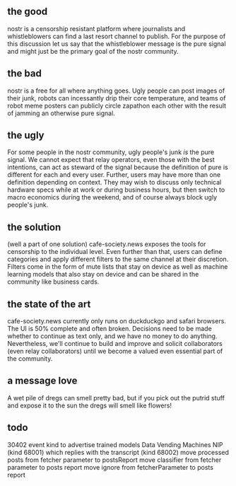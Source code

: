 ## the good

nostr is a censorship resistant platform where journalists and whistleblowers can find a last resort channel to publish. For the purpose of this discussion let us say that the whistleblower message is the pure signal and might just be the primary goal of the nostr community.

## the bad  

nostr is a free for all where anything goes. Ugly people can post images of their junk, robots can incessantly drip their core temperature, and teams of robot meme posters can publicly circle zapathon each other with the result of jamming an otherwise pure signal.

## the ugly

For some people in the nostr community, ugly people's junk _is_ the pure signal. We cannot expect that relay operators, even those with the best intentions, can act as steward of the signal because the definition of pure is different for each and every user. Further, users may have more than one definition depending on context. They may wish to discuss only technical hardware specs while at work or during business hours, but then switch to macro economics during the weekend, and of course always block ugly people's junk.

## the solution

(well a part of one solution) cafe-society.news exposes the tools for censorship to the individual level. Even further than that, users can define categories and apply different filters to the same channel at their discretion. Filters come in the form of mute lists that stay on device as well as machine learning models that also stay on device and can be shared in the community like business cards.

## the state of the art

cafe-society.news currently only runs on duckduckgo and safari browsers. The UI is 50% complete and often broken. Decisions need to be made whether to continue as text only, and we have no money to do anything. Nevertheless, we'll continue to build and improve and solicit collaborators (even relay collaborators) until we become a valued even essential part of the community.

## a message love

A wet pile of dregs can smell pretty bad, but if you pick out the putrid stuff and expose it to the sun the dregs will smell like flowers!

## todo

30402 event kind to advertise trained models
Data Vending Machines NIP (kind 68001) which replies with the transcript (kind 68002)
move processed posts from fetcher parameter to postsReport
move classifier from fetcher parameter to posts report
move ignore from fetcherParameter to posts report